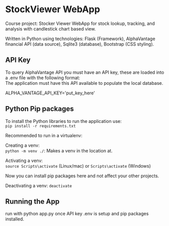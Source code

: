 # StockViewer WebApp
Course project: Stocker Viewer WebApp for stock lookup, tracking, and analysis with candlestick chart based view.    

Written in Python using technologies: Flask (Framework), AlphaVantage financial API (data source), Sqlite3 (database), Bootstrap (CSS styling).    

## API Key
To query AlphaVantage API you must have an API key, these are loaded into a .env file with the following format:    
The application must have this API available to populate the local database.    

ALPHA_VANTAGE_API_KEY='put_key_here'

## Python Pip packages
To install the Python libraries to run the application use:    
`pip install -r requirements.txt`

Recommended to run in a virtualenv:    

Creating a venv:    
`python -m venv ./`: Makes a venv in the location at.    

Activating a venv:    
`source Scripts\activate` (Linux/mac) or `Scripts\activate` (Windows)    

Now you can install pip packages here and not affect your other projects.    

Deactivating a venv:
`deactivate`

## Running the App
run with python app.py once API key .env is setup and pip packages installed.  
